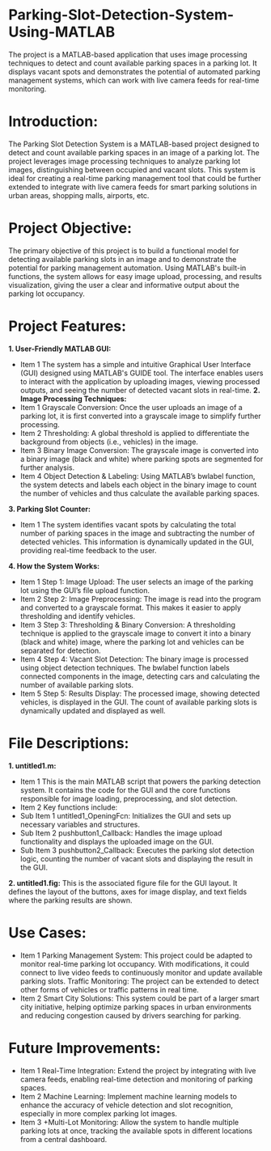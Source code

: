 # Parking-Slot-Detection-System-Using-MATLAB
The project is a MATLAB-based application that uses image processing techniques to detect and count available parking spaces in a parking lot. It displays vacant spots and demonstrates the potential of automated parking management systems, which can work with live camera feeds for real-time monitoring.

# Introduction:
The Parking Slot Detection System is a MATLAB-based project designed to detect and count available parking spaces in an image of a parking lot. The project leverages image processing techniques to analyze parking lot images, distinguishing between occupied and vacant slots. This system is ideal for creating a real-time parking management tool that could be further extended to integrate with live camera feeds for smart parking solutions in urban areas, shopping malls, airports, etc.

# Project Objective:
The primary objective of this project is to build a functional model for detecting available parking slots in an image and to demonstrate the potential for parking management automation. Using MATLAB's built-in functions, the system allows for easy image upload, processing, and results visualization, giving the user a clear and informative output about the parking lot occupancy.

# Project Features:
**1. User-Friendly MATLAB GUI:**
- Item 1 The system has a simple and intuitive Graphical User Interface (GUI) designed using MATLAB's GUIDE tool. The interface enables users to interact with the application by uploading images, viewing processed outputs, and seeing the number of detected vacant slots in real-time.
**2. Image Processing Techniques:**
- Item 1 Grayscale Conversion: Once the user uploads an image of a parking lot, it is first converted into a grayscale image to simplify further processing.
- Item 2 Thresholding: A global threshold is applied to differentiate the background from objects (i.e., vehicles) in the image.
- Item 3 Binary Image Conversion: The grayscale image is converted into a binary image (black and white) where parking spots are segmented for further analysis.
- Item 4 Object Detection & Labeling: Using MATLAB’s bwlabel function, the system detects and labels each object in the binary image to count the number of vehicles and thus calculate the available parking spaces.

**3. Parking Slot Counter:**
- Item 1 The system identifies vacant spots by calculating the total number of parking spaces in the image and subtracting the number of detected vehicles. This information is dynamically updated in the GUI, providing real-time feedback to the user.

**4. How the System Works:**
- Item 1 Step 1: Image Upload: The user selects an image of the parking lot using the GUI’s file upload function.
- Item 2 Step 2: Image Preprocessing: The image is read into the program and converted to a grayscale format. This makes it easier to apply thresholding and identify vehicles.
- Item 3 Step 3: Thresholding & Binary Conversion: A thresholding technique is applied to the grayscale image to convert it into a binary (black and white) image, where the parking lot and vehicles can be separated for detection.
- Item 4 Step 4: Vacant Slot Detection: The binary image is processed using object detection techniques. The bwlabel function labels connected components in the image, detecting cars and calculating the number of available parking slots.
- Item 5 Step 5: Results Display: The processed image, showing detected vehicles, is displayed in the GUI. The count of available parking slots is dynamically updated and displayed as well.

# File Descriptions:
**1. untitled1.m:**
- Item 1 This is the main MATLAB script that powers the parking detection system. It contains the code for the GUI and the core functions responsible for image loading, preprocessing, and slot detection.
- Item 2 Key functions include:
- Sub Item 1 untitled1_OpeningFcn: Initializes the GUI and sets up necessary variables and structures.
- Sub Item 2 pushbutton1_Callback: Handles the image upload functionality and displays the uploaded image on the GUI.
- Sub Item 3 pushbutton2_Callback: Executes the parking slot detection logic, counting the number of vacant slots and displaying the result in the GUI.

**2. untitled1.fig:**
This is the associated figure file for the GUI layout. It defines the layout of the buttons, axes for image display, and text fields where the parking results are shown.

# Use Cases:
- Item 1 Parking Management System: This project could be adapted to monitor real-time parking lot occupancy. With modifications, it could connect to live video feeds to continuously monitor and update available parking slots.
Traffic Monitoring: The project can be extended to detect other forms of vehicles or traffic patterns in real time.
- Item 2 Smart City Solutions: This system could be part of a larger smart city initiative, helping optimize parking spaces in urban environments and reducing congestion caused by drivers searching for parking.

# Future Improvements:
- Item 1 Real-Time Integration: Extend the project by integrating with live camera feeds, enabling real-time detection and monitoring of parking spaces.
- Item 2 Machine Learning: Implement machine learning models to enhance the accuracy of vehicle detection and slot recognition, especially in more complex parking lot images.
- Item 3 +Multi-Lot Monitoring: Allow the system to handle multiple parking lots at once, tracking the available spots in different locations from a central dashboard.
